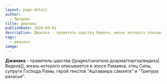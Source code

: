 ```yaml
---
layout: page-detail
author:
  - Яшодеви
title: джанака
publishDate: 2024-09-01
description: Джанака - правитель царства Видеха, жизнь которого описывается в эпосе Рамаяна, отец Ситы, супруги Господа Рамы, герой текстов Аштавакра самхита и Трипура рахасья.
tags:
  - джанака
image:
---
```

**Джанака** - правитель царства [[pages/санатана дхарма/тиртха/видеха|Видеха]], жизнь которого описывается в эпосе Рамаяна, отец Ситы, супруги Господа Рамы, герой текстов "Аштавакра самхита" и "Трипура рахасья".

